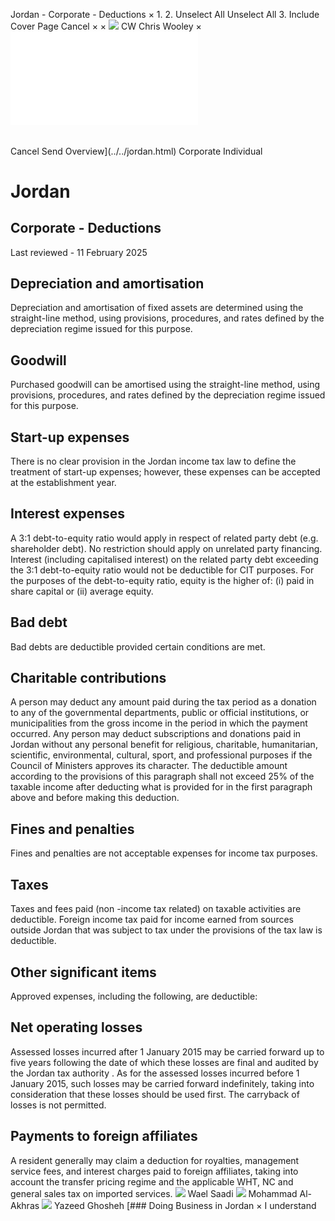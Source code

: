 Jordan - Corporate - Deductions
×
1.
2.
Unselect All
Unselect All
3.
Include Cover Page
Cancel
×
×
![](../../-/media/world-wide-tax-summaries/attachments/global---chris-wooley.ashx%3Frev=ac5e5f3223b34096b1afc2a6009c7320&revision=ac5e5f32-23b3-4096-b1af-c2a6009c7320&hash=859B7ADC84DC2CBEC9760E9E6EE7DE6D0A8BFCDF)
CW
Chris Wooley
×
![](deductions.html)
######
Cancel
Send
Overview](../../jordan.html)
Corporate
Individual
# Jordan
## Corporate - Deductions
Last reviewed - 11 February 2025
## Depreciation and amortisation
Depreciation and amortisation of fixed assets are determined using the straight-line method, using provisions, procedures, and rates defined by the depreciation regime issued for this purpose.
## Goodwill
Purchased goodwill can be amortised using the straight-line method, using provisions, procedures, and rates defined by the depreciation regime issued for this purpose.
## Start-up expenses
There is no clear provision in the Jordan income tax law to define the treatment of start-up expenses; however, these expenses can be accepted at the establishment year.
## Interest expenses
A 3:1 debt-to-equity ratio would apply in respect of related party debt (e.g. shareholder debt). No restriction should apply on unrelated party financing.
Interest (including capitalised interest) on the related party debt exceeding the 3:1 debt-to-equity ratio would not be deductible for CIT purposes.
For the purposes of the debt-to-equity ratio, equity is the higher of: (i) paid in share capital or (ii) average equity.
## Bad debt
Bad debts are deductible provided certain conditions are met.
## Charitable contributions
A person may deduct any amount paid during the tax period as a donation to any of the governmental departments, public or official institutions, or municipalities from the gross income in the period in which the payment occurred.
Any person may deduct subscriptions and donations paid in Jordan without any personal benefit for religious, charitable, humanitarian, scientific, environmental, cultural, sport, and professional purposes if the Council of Ministers approves its character. The deductible amount according to the provisions of this paragraph shall not exceed 25% of the taxable income after deducting what is provided for in the first paragraph above and before making this deduction.
## Fines and penalties
Fines and penalties are not acceptable expenses for income tax purposes.
## Taxes
Taxes and fees paid (non -income tax related) on taxable activities are deductible.
Foreign income tax paid for income earned from sources outside Jordan that was subject to tax under the provisions of the tax law is deductible.
## Other significant items
Approved expenses, including the following, are deductible:
## Net operating losses
Assessed losses incurred after 1 January 2015 may be carried forward up to five years following the date of which these losses are final and audited by the Jordan tax authority . As for the assessed losses incurred before 1 January 2015, such losses may be carried forward indefinitely, taking into consideration that these losses should be used first. The carryback of losses is not permitted.
## Payments to foreign affiliates
A resident generally may claim a deduction for royalties, management service fees, and interest charges paid to foreign affiliates, taking into account the transfer pricing regime and the applicable WHT, NC and general sales tax on imported services.
![](../../-/media/world-wide-tax-summaries/jordanwael-h-sadijordan--waelsaadijpg20210727181233084.ashx%3Frev=b3502b0f8c2c46fb9be543b89480b7b7&revision=b3502b0f-8c2c-46fb-9be5-43b89480b7b7&hash=1F2E718DF30DF5A58FD699AA607FB095B496148C)
Wael Saadi
![](../../-/media/world-wide-tax-summaries/attachments/jordan---mohammad-al-akhras.ashx%3Frev=d838384fd1664fa29be44b2883be48ec&revision=d838384f-d166-4fa2-9be4-4b2883be48ec&hash=4FF5A0224ACB31BA78DE3E79B3A37A2AB509901D)
Mohammad Al-Akhras
![](../../-/media/world-wide-tax-summaries/jordanyazeed-ghoshehyazeed-ghoshehjpg20201228030214923.ashx%3Frev=c3007f0ac395407c836ebf69d10434a5&revision=c3007f0a-c395-407c-836e-bf69d10434a5&hash=1E963D9775025DB09C8F29E8A34957A4DB23F920)
Yazeed Ghosheh
[### Doing Business in Jordan
×
I understand